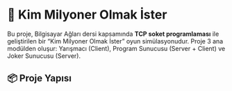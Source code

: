 # 🎯 Kim Milyoner Olmak İster 

Bu proje, Bilgisayar Ağları dersi kapsamında **TCP soket programlaması** ile geliştirilen bir “Kim Milyoner Olmak İster” oyun simülasyonudur. Proje 3 ana modülden oluşur: Yarışmacı (Client), Program Sunucusu (Server + Client) ve Joker Sunucusu (Server).

## 📦 Proje Yapısı

